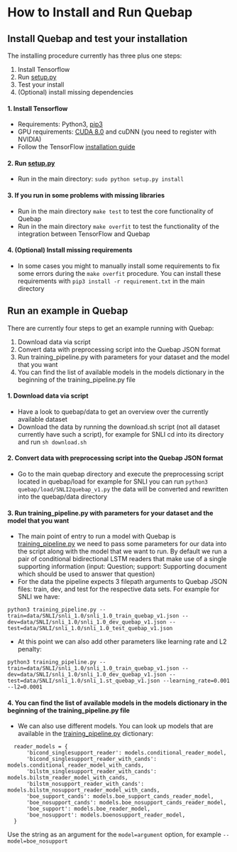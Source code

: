 # How to Install and Run Quebap

## Install Quebap and test your installation

The installing procedure currently has three plus one steps:
  1. Install Tensorflow
  2. Run [setup.py](../setup.py)
  3. Test your install
  4. (Optional) install missing dependencies

#### 1. Install Tensorflow
  - Requirements: Python3, [pip3](http://stackoverflow.com/questions/6587507/how-to-install-pip-with-python-3)
  - GPU requirements: [CUDA 8.0](https://developer.nvidia.com/cuda-downloads) and cuDNN (you need to register with NVIDIA)
  - Follow the TensorFlow [installation guide](https://www.tensorflow.org/get_started/os_setup)

#### 2. Run [setup.py](../setup.py)
  - Run in the main directory: `sudo python setup.py install`

#### 3. If you run in some problems with missing libraries
  - Run in the main directory `make test` to test the core functionality of Quebap
  - Run in the main directory `make overfit` to test the functionality of the integration between TensorFlow and Quebap

#### 4. (Optional) Install missing requirements
  - In some cases you might to manually install some requirements to fix some errors during the `make overfit` procedure. You can install these requirements with `pip3 install -r requirement.txt` in the main directory

## Run an example in Quebap

There are currently four steps to get an example running with Quebap:
  1. Download data via script
  2. Convert data with preprocessing script into the Quebap JSON format
  3. Run training_pipeline.py with parameters for your dataset and the model that you want
  4. You can find the list of available models in the models dictionary in the beginning of the training_pipeline.py file

#### 1. Download data via script
  - Have a look to quebap/data to get an overview over the currently available dataset
  - Download the data by running the download.sh script (not all dataset currently have such a script), for example for SNLI cd into its directory and run `sh download.sh`

#### 2. Convert data with preprocessing script into the Quebap JSON format
  - Go to the main quebap directory and execute the preprocessing script located in quebap/load for example for SNLI you can run `python3 quebap/load/SNLI2quebap_v1.py` the data will be converted and rewritten into the quebap/data directory

#### 3. Run training_pipeline.py with parameters for your dataset and the model that you want
  - The main point of entry to run a model with Quebap is [training_pipeline.py](../quebap/training_pipeline.py) we need to pass some parameters for our data into the script along with the model that we want to run. By default we run a pair of conditional bidirectional LSTM readers that make use of a single supporting information (input: Question; support: Supporting document which should be used to answer that question)
  - For the data the pipeline expects 3 filepath arguments to Quebap JSON files: train, dev, and test for the respective data sets. For example for SNLI we have: 
  ```
  python3 training_pipeline.py --train=data/SNLI/snli_1.0/snli_1.0_train_quebap_v1.json --dev=data/SNLI/snli_1.0/snli_1.0_dev_quebap_v1.json --test=data/SNLI/snli_1.0/snli_1.0_test_quebap_v1.json
  ```
  - At this point we can also add other parameters like learning rate and L2 penalty: 
  ```
  python3 training_pipeline.py --train=data/SNLI/snli_1.0/snli_1.0_train_quebap_v1.json --dev=data/SNLI/snli_1.0/snli_1.0_dev_quebap_v1.json --test=data/SNLI/snli_1.0/snli_1.st_quebap_v1.json --learning_rate=0.001 --l2=0.0001
  ```

#### 4. You can find the list of available models in the models dictionary in the beginning of the training_pipeline.py file
  - We can also use different models. You can look up models that are available in the [training_pipeline.py](../quebap/training_pipeline.py) dictionary:
  ```
    reader_models = {
        'bicond_singlesupport_reader': models.conditional_reader_model,
        'bicond_singlesupport_reader_with_cands': models.conditional_reader_model_with_cands,
        'bilstm_singlesupport_reader_with_cands': models.bilstm_reader_model_with_cands,
        'bilstm_nosupport_reader_with_cands': models.bilstm_nosupport_reader_model_with_cands,
        'boe_support_cands': models.boe_support_cands_reader_model,
        'boe_nosupport_cands': models.boe_nosupport_cands_reader_model,
        'boe_support': models.boe_reader_model,
        'boe_nosupport': models.boenosupport_reader_model,
    }
  ```
  Use the string as an argument for the `model=argument` option, for example `--model=boe_nosupport`

